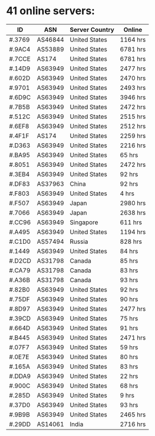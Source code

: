 # 41 online servers:

| ID | ASN | Server Country | Online |
| ------ | ------ | ------ | ------ |
| #.3769 | AS46844 | United States | 1164 hrs |
| #.9AC4 | AS53889 | United States | 6781 hrs |
| #.7CCE | AS174 | United States | 6781 hrs |
| #.14D9 | AS63949 | United States | 2477 hrs |
| #.602D | AS63949 | United States | 2470 hrs |
| #.9701 | AS63949 | United States | 2493 hrs |
| #.6D9C | AS63949 | United States | 3946 hrs |
| #.7B5B | AS63949 | United States | 2472 hrs |
| #.512C | AS63949 | United States | 2515 hrs |
| #.6EF8 | AS63949 | United States | 2512 hrs |
| #.4F1F | AS174 | United States | 2259 hrs |
| #.D363 | AS63949 | United States | 2216 hrs |
| #.BA95 | AS63949 | United States | 65 hrs |
| #.8051 | AS63949 | United States | 2472 hrs |
| #.3EB4 | AS63949 | United States | 92 hrs |
| #.DF83 | AS37963 | China | 92 hrs |
| #.F803 | AS63949 | United States | 4 hrs |
| #.F507 | AS63949 | Japan | 2980 hrs |
| #.7066 | AS63949 | Japan | 2638 hrs |
| #.CC96 | AS63949 | Singapore | 611 hrs |
| #.A495 | AS63949 | United States | 1194 hrs |
| #.C1D0 | AS57494 | Russia | 828 hrs |
| #.1449 | AS63949 | United States | 84 hrs |
| #.D2CD | AS31798 | Canada | 85 hrs |
| #.CA79 | AS31798 | Canada | 83 hrs |
| #.A36B | AS31798 | Canada | 93 hrs |
| #.82B0 | AS63949 | United States | 92 hrs |
| #.75DF | AS63949 | United States | 90 hrs |
| #.8D97 | AS63949 | United States | 2477 hrs |
| #.39CD | AS63949 | United States | 75 hrs |
| #.664D | AS63949 | United States | 91 hrs |
| #.B445 | AS63949 | United States | 2471 hrs |
| #.07F7 | AS63949 | United States | 59 hrs |
| #.0E7E | AS63949 | United States | 80 hrs |
| #.165A | AS63949 | United States | 83 hrs |
| #.DDA9 | AS63949 | United States | 22 hrs |
| #.900C | AS63949 | United States | 68 hrs |
| #.285D | AS63949 | United States | 9 hrs |
| #.37D0 | AS63949 | United States | 93 hrs |
| #.9B9B | AS63949 | United States | 2465 hrs |
| #.29DD | AS14061 | India | 2716 hrs |

